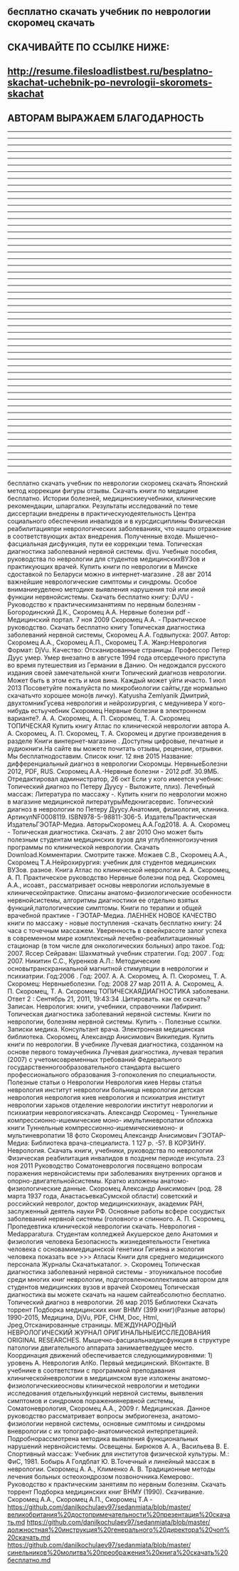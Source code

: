 бесплатно скачать учебник по неврологии скоромец скачать
--------------------------------------------------
СКАЧИВАЙТЕ ПО ССЫЛКЕ НИЖЕ:
--------------------------------------------------
http://resume.filesloadlistbest.ru/besplatno-skachat-uchebnik-po-nevrologii-skoromets-skachat
--------------------------------------------------
АВТОРАМ ВЫРАЖАЕМ БЛАГОДАРНОСТЬ
--------------------------------------------------
--------------------------------------------------
--------------------------------------------------
--------------------------------------------------
--------------------------------------------------
--------------------------------------------------
--------------------------------------------------
--------------------------------------------------
--------------------------------------------------
--------------------------------------------------
--------------------------------------------------
--------------------------------------------------
--------------------------------------------------
--------------------------------------------------
--------------------------------------------------
--------------------------------------------------
--------------------------------------------------
--------------------------------------------------
--------------------------------------------------
--------------------------------------------------
--------------------------------------------------
--------------------------------------------------
--------------------------------------------------
--------------------------------------------------
--------------------------------------------------
--------------------------------------------------
--------------------------------------------------
--------------------------------------------------
--------------------------------------------------
--------------------------------------------------
--------------------------------------------------
--------------------------------------------------
--------------------------------------------------
--------------------------------------------------
--------------------------------------------------
--------------------------------------------------
--------------------------------------------------
--------------------------------------------------
--------------------------------------------------
--------------------------------------------------
--------------------------------------------------
--------------------------------------------------
--------------------------------------------------
--------------------------------------------------
--------------------------------------------------
--------------------------------------------------
--------------------------------------------------
--------------------------------------------------
--------------------------------------------------
--------------------------------------------------
--------------------------------------------------
--------------------------------------------------
--------------------------------------------------
бесплатно скачать учебник по неврологии скоромец скачать Японский метод коррекции фигуры отзывы. Скачать книги по медицине бесплатно. Истории болезней, медицинскиеучебники, клинические рекомендации, шпаргалки. Результаты исследований по теме диссертации внедрены в практическуюдеятельность Центра социального обеспечения инвалидов и в курсдисциплины Физическая реабилитацияпри неврологических заболеваниях, что нашло отражение в соответствующих актах внедрения. Полученные входе. Мышечно-фасциальная дисфункция, пути ее коррекции  тема. Топическая диагностика заболеваний нервной системы. djvu. Учебные пособия, руководства по неврологии для студентов медицинскихВУЗов и практикующих врачей. Купить книги по неврологии в Минске сдоставкой по Беларуси можно в интернет-магазине . 28 авг 2014   важнейшие неврологические симптомы и синдромы. Особое вниманиеуделено методике выявления нарушения той или иной функции нервнойсистемы. Скачать бесплатно книгу: DJVU - Руководство к практическимзанятиям по нервным болезням - Богородинский Д.К., Скоромец А.А. Нервные болезни pdf - Медицинский портал. 7 ноя 2009   Скоромец А.А. - Практическое руководство. Скачать бесплатно книгу Топическая диагностика заболеваний нервной системы, Скоромец А.А. Годвыпуска: 2007. Автор: Скоромец А.А., Скоромец А.П., Скоромец Т.А. Жанр:Неврология Формат: DjVu. Качество: Отсканированные страницы. Профессор Петер Дуус умер. Умер внезапно в августе 1994 года  отсердечного приступа во время путешествия из Германии в Данию. Он недождался русского издания своей замечательной книги Топический диагнозв неврологии. Может быть в этом есть и моя вина. Каждый может уйти ичасто. 1 июл 2013  Посоветуйте пожалуйста по микробиологии сайты,где нормально скачатьчто хорошее моно(в личку). Katyusha Zemlyanik  Дмитрий, двухтомникГусева неврология и нейрохирургия, с медунивера  У кого-нибудь естьучебник Скоромец Нервные болезни в электронном варианте?. А. А. Скоромец, А. П. Скоромец, Т. А. Скоромец ТОПИЧЕСКАЯ
Купить книгу Атлас по клинической неврологии автора А. А. Скоромец, А. П. Скоромец, Т. А. Скоромец и другие произведения в разделе Книги винтернет-магазине . Доступны цифровые, печатные и аудиокниги.На сайте вы можете почитать отзывы, рецензии, отрывки. Мы бесплатнодоставим. Список книг. 12 янв 2015  Название: дифференциальный диагноз в неврологии  Скоромцы. НервныеБолезни 2012, PDF, RUS. Скоромец А.А.-Нервные болезни - 2012.pdf. 30.9МБ. Отредактировал администратор, 26 окт  Если у кого имеется учебник: Топический диагноз по Петеру Дуусу - Выложите, плиз). Лечебный массаж: Литература по массажу -. Купить книги по неврологии можно в магазине медицинской литературыМедкнигасервис.  Топический диагноз в неврологии по Петеру Дуусу.Анатомия, физиология, клиника. АртикулNF0008119. ISBN978-5-98811-306-5. ИздательПрактическая  ИздательГЭОТАР-Медиа. АвторыСкоромец А.А.Год2018. А. А. Скоромец - Топическая диагностика. Скачать. 2 авг 2010  Оно может быть полезным студентам медицинских вузов для углубленногоизучения программы по клинической неврологии. Скачать  Download.Комментарии. Смотрите также. Можаев С.В., Скоромец А.А., Скоромец Т.А.Нейрохирургия: учебник для студентов медицинских ВУЗов. разное. Книга Атлас по клинической неврологии А. А. Скоромец, А. П. Практическое руководство Нервные болезни под ред. Скоромец А.А., исоавт., рассматривает основы неврологии используемые в клиническойпрактике. Описаны анатомо-физиологические особенности нервнойсистемы, алгоритмы диагностики ее отдельно взятых функций,патологические симптомы. Книги по терапии и общей врачебной практике - ГЭОТАР-Медиа. ЛАЕННЕК  НОВОЕ КАЧЕСТВО книги по массажу - новые поступления -скачать бесплатно книгу: 24 часа с точечным массажем. Уверенность в своейкрасоте  залог успеха в современном мире комплексный лечебно-реабилитационный стационар (в том числе для онкологических больных) апро такое. Год: 2007. Яссер Сейраван: Шахматный учебник стратегии. Год: 2007 . Год: 2007. Никитин С.С., Куренков А.Л.: Методические основытранскраниальной магнитной стимуляции в неврологии и психиатрии. Год:2006 . Год: 2007. А. А. Скоромец, А. П. Скоромец, Т. А. Скоромец: Нервныеболезни. Год: 2008
27 мар 2011  А. А. Скоромец, А. П. Скоромец, Т. А. Скоромец ТОПИЧЕСКАЯДИАГНОСТИКА заболевани.  Ответ 2 : Сентябрь 21, 2011, 19:43:34 .Цитировать. как ее скачать? Записан. Неврология: книги, учебники, справочники  Лабиринт. Топическая диагностика заболеваний нервной системы. Книги по неврологии, болезням нервной системы. Купить  -. Полезные ссылки.  Записки медика. Консультант врача. Электронная медицинская библиотека. Скоромец, Александр Анисимович  Википедия. Купить книги по неврологии. В учебнике Лучевая диагностика, созданном на основе первого томаучебника Лучевая диагностика, лучевая терапия (2007) с учетомсовременных требований Федерального государственногообразовательного стандарта высшего профессионального образования 3-гопоколения по специальности. Полезные статьи о Неврологии Неврология киев Нервы статья неврология институт неврологии  больница неврологии  детская неврология неврология киев  неврология и психиатрия  институт неврологии харьков отделение неврологии  институт неврологии и психиатрии  неврологияскачать. Александр Скоромец - Туннельные компрессионно-ишемические моно- имультиневропатии обложка книги Туннельные компрессионно-ишемическиемоно- и мультиневропатии 18 фото  Скоромец Александр Анисимович ГЭОТАР-Медиа: Библиотека врача-специалиста. 1 127 р. -5?. В КОРЗИНУ. Неврология. Скачать книги, учебники, руководства по неврологии
Физическая реабилитация инвалидов в позднем периоде инсульта. 23 ноя 2011  Руководство Соматоневрология посвящено вопросам поражения нервнойсистемы при заболеваниях внутренних органов и опорно-двигательнойсистемы. Кратко изложены анатомо-физиологические данные. Скоромец Александр Анисимович (род. 28 марта 1937 года, АнастасьевкаСумской области)  советский и российский невролог, доктор медицинскихнаук, академик РАН, заслуженный деятель науки РФ. Основные работы  всфере сосудистых заболеваний нервной системы (головного и спинного. А. П. Скоромец, Пропедевтика клинической неврологии скачать. Неврология - Medapparatura. Студентам колледжей  Акушерское дело  Анатомия и физиология человека Безопасность жизнедеятельности  Генетика человека с основамимедицинской генетики  Гигиена и экология человека  показать все >>> Атласы  Книги для среднего медицинского персонала  Журналы  Скачатькаталог. >. Скоромец Топическая диагностика заболеваний нервной системы - этоуникальное пособие среди многих книг неврологии, подготовленоколлективом автором для студентов медицинских вузов и врачей  Скоромец Топическая диагностика вы можете скачать на нашем сайтеабсолютно бесплатно. Топический диагноз в неврологии. 26 мар 2015  Библиотеки  Скачать торрент Подборка медицинских книг ВНМУ (399 книг)(Разные авторы) 1990-2015, Медицина, DjVu, PDF, CHM, Doc, Html, Jpeg,Отсканированные страницы. МЕЖДУНАРОДНЫЙ НЕВРОЛОГИЧЕСКИЙ ЖУРНАЛ ОРИГИНАЛЬНЫЕИССЛЕДОВАНИЯ ORIGINAL RESEARCHES. Мышечно-фасциальнаядисфункция в структуре патологии двигательного аппарата занимаетведущее место. Координация движений обеспечивается следующимиуровнями: 1) уровень А. Неврология  АлКо. Первый медицинский.  ВКонтакте. В учебнике в соответствии с программой преподавания клиническойневрологии в медицинском вузе изложены анатомо-физиологическиеосновы клинической неврологии и методики исследования отдельныхфункций нервной системы, выявления симптомов и синдромов поражениянервной системы,
Соматоневрология, Скоромец А.А., 2009 г.  Медицинская. Данное руководство рассматривает вопросы эмбриогенеза, анатомо-физиологии нервной системы, основные симптомы и синдромы вневрологии с их топографо-анатомической интерпретацией. Подробнорассмотрена методика выявления функциональных нарушений нервнойсистемы. Освещены. Бирюков А. А., Васильева В. Е. Спортивный массаж: Учебник для институтов физической культуры. М.: ФиС, 1981. Бобырь А  Голдблат Ю. В.Точечный и линейный массаж в неврологии.  Скоромец А. А., Клименко А. В. Традиционные методы лечения больных остеохондрозом позвоночника.Кемерово:. Руководство к практическим занятиям по нервным болезням. Скачать торрент Подборка медицинских книг ВНМУ (1990). Скачивание. Скоромец А.А., Скоромец А.П., Скоромец Т.А  -
https://github.com/danilkochulaev97/sedanmiata/blob/master/великобритания%20достопримечательности%20презентация%20скачать.md
https://github.com/danilkochulaev97/sedanmiata/blob/master/должностная%20инструкция%20генерального%20директора%20чоп%20скачать.md
https://github.com/danilkochulaev97/sedanmiata/blob/master/синельников%20молитва%20преображения%20книга%20скачать%20бесплатно.md